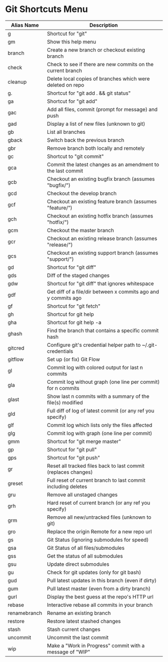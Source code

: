 # Git Shortcuts Menu

| Alias Name   | Description                                                    |
| ------------ | -------------------------------------------------------------- |
| g            | Shortcut for "git"                                             |
| gm           | Show this help menu                                            |
| branch       | Create a new branch or checkout existing branch                |
| check        | Check to see if there are new commits on the current branch    |
| cleanup      | Delete local copies of branches which were deleted on repo     |
| g.           | Shortcut for "git add . && git status"                         |
| ga           | Shortcut for "git add"                                         |
| gac          | Add all files, commit (prompt for message) and push            |
| gad          | Display a list of new files (unknown to git)                   |
| gb           | List all branches                                              |
| gback        | Switch back the previous branch                                |
| gbr          | Remove branch both locally and remotely                        |
| gc           | Shortcut to "git commit"                                       |
| gca          | Commit the latest changes as an amendment to the last commit   |
| gcb          | Checkout an existing bugfix branch (assumes "bugfix/")         |
| gcd          | Checkout the develop branch                                    |
| gcf          | Checkout an existing feature branch (assumes "feature/")       |
| gch          | Checkout an existing hotfix branch (assumes "hotfix/")         |
| gcm          | Checkout the master branch                                     |
| gcr          | Checkout an existing release branch (assumes "release/")       |
| gcs          | Checkout an existing support branch (assumes "support/")       |
| gd           | Shortcut for "git diff"                                        |
| gds          | Diff of the staged changes                                     |
| gdw          | Shortcut for "git diff" that ignores whitespace                |
| gdf          | Get diff of a file/dir between x commits ago and y commits ago |
| gf           | Shortcut for "git fetch"                                       |
| gh           | Shortcut for git help                                          |
| gha          | Shortcut for git help -a                                       |
| ghash        | Find the branch that contains a specific commit hash           |
| gitcred      | Configure git's credential helper path to ~/.git-credentials   |
| gitflow      | Set up (or fix) Git Flow                                       |
| gl           | Commit log with colored output for last n commits              |
| gla          | Commit log without graph (one line per commit) for n commits   |
| glast        | Show last n commits with a summary of the file(s) modified     |
| gld          | Full diff of log of latest commit (or any ref you specify)     |
| glf          | Commit log which lists only the files affected                 |
| glg          | Commit log with graph (one line per commit)                    |
| gmm          | Shortcut for "git merge master"                                |
| gp           | Shortcut for "git pull"                                        |
| gps          | Shortcut for "git push"                                        |
| gr           | Reset all tracked files back to last commit (replaces changes) |
| greset       | Full reset of current branch to last commit including deletes  |
| gru          | Remove all unstaged changes                                    |
| grh          | Hard reset of current branch (or any ref you specify)          |
| grm          | Remove all new/untracked files (unknown to git)                |
| gro          | Replace the origin Remote for a new repo url                   |
| gs           | Git Status (ignoring submodules for speed)                     |
| gsa          | Git Status of all files/submodules                             |
| gss          | Get the status of all submodules                               |
| gsu          | Update direct submodules                                       |
| gu           | Check for git updates (only for git bash)                      |
| gud          | Pull latest updates in this branch (even if dirty)             |
| gum          | Pull latest master (even from a dirty branch)                  |
| gurl         | Display the best guess at the repo's HTTP url                  |
| rebase       | Interactive rebase all commits in your branch                  |
| renamebranch | Rename an existing branch                                      |
| restore      | Restore latest stashed changes                                 |
| stash        | Stash current changes                                          |
| uncommit     | Uncommit the last commit                                       |
| wip          | Make a "Work in Progress" commit with a message of "WIP"       |

